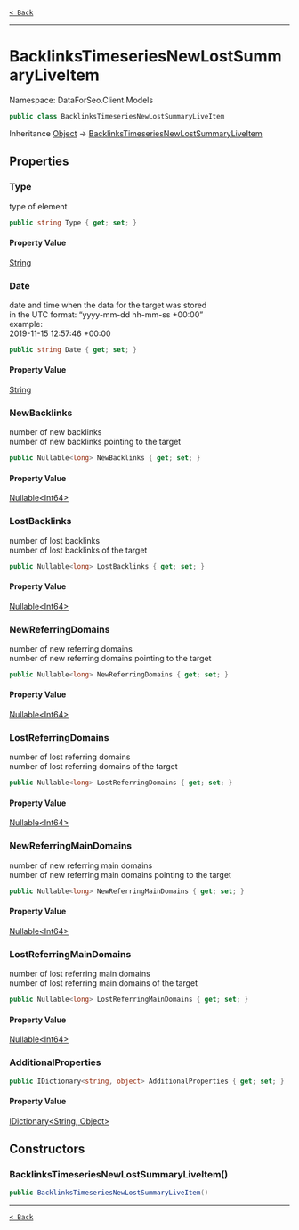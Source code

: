 [`< Back`](./)

---

# BacklinksTimeseriesNewLostSummaryLiveItem

Namespace: DataForSeo.Client.Models

```csharp
public class BacklinksTimeseriesNewLostSummaryLiveItem
```

Inheritance [Object](https://docs.microsoft.com/en-us/dotnet/api/system.object) → [BacklinksTimeseriesNewLostSummaryLiveItem](./dataforseo.client.models.backlinkstimeseriesnewlostsummaryliveitem)

## Properties

### **Type**

type of element

```csharp
public string Type { get; set; }
```

#### Property Value

[String](https://docs.microsoft.com/en-us/dotnet/api/system.string)<br>

### **Date**

date and time when the data for the target was stored
 <br>in the UTC format: “yyyy-mm-dd hh-mm-ss +00:00”
 <br>example:
 <br>2019-11-15 12:57:46 +00:00

```csharp
public string Date { get; set; }
```

#### Property Value

[String](https://docs.microsoft.com/en-us/dotnet/api/system.string)<br>

### **NewBacklinks**

number of new backlinks
 <br>number of new backlinks pointing to the target

```csharp
public Nullable<long> NewBacklinks { get; set; }
```

#### Property Value

[Nullable&lt;Int64&gt;](https://docs.microsoft.com/en-us/dotnet/api/system.nullable-1)<br>

### **LostBacklinks**

number of lost backlinks
 <br>number of lost backlinks of the target

```csharp
public Nullable<long> LostBacklinks { get; set; }
```

#### Property Value

[Nullable&lt;Int64&gt;](https://docs.microsoft.com/en-us/dotnet/api/system.nullable-1)<br>

### **NewReferringDomains**

number of new referring domains
 <br>number of new referring domains pointing to the target

```csharp
public Nullable<long> NewReferringDomains { get; set; }
```

#### Property Value

[Nullable&lt;Int64&gt;](https://docs.microsoft.com/en-us/dotnet/api/system.nullable-1)<br>

### **LostReferringDomains**

number of lost referring domains
 <br>number of lost referring domains of the target

```csharp
public Nullable<long> LostReferringDomains { get; set; }
```

#### Property Value

[Nullable&lt;Int64&gt;](https://docs.microsoft.com/en-us/dotnet/api/system.nullable-1)<br>

### **NewReferringMainDomains**

number of new referring main domains
 <br>number of new referring main domains pointing to the target

```csharp
public Nullable<long> NewReferringMainDomains { get; set; }
```

#### Property Value

[Nullable&lt;Int64&gt;](https://docs.microsoft.com/en-us/dotnet/api/system.nullable-1)<br>

### **LostReferringMainDomains**

number of lost referring main domains
 <br>number of lost referring main domains of the target

```csharp
public Nullable<long> LostReferringMainDomains { get; set; }
```

#### Property Value

[Nullable&lt;Int64&gt;](https://docs.microsoft.com/en-us/dotnet/api/system.nullable-1)<br>

### **AdditionalProperties**

```csharp
public IDictionary<string, object> AdditionalProperties { get; set; }
```

#### Property Value

[IDictionary&lt;String, Object&gt;](https://docs.microsoft.com/en-us/dotnet/api/system.collections.generic.idictionary-2)<br>

## Constructors

### **BacklinksTimeseriesNewLostSummaryLiveItem()**

```csharp
public BacklinksTimeseriesNewLostSummaryLiveItem()
```

---

[`< Back`](./)
